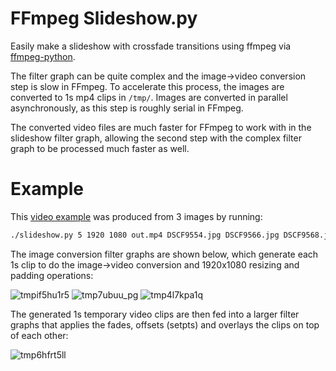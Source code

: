 # FFmpeg Slideshow.py

Easily make a slideshow with crossfade transitions using ffmpeg via [ffmpeg-python](https://github.com/kkroening/ffmpeg-python).

The filter graph can be quite complex and the image->video conversion step is slow in FFmpeg.
To accelerate this process, the images are converted to 1s mp4 clips in `/tmp/`. Images are
converted in parallel asynchronously, as this step is roughly serial in FFmpeg.

The converted video files are much faster for FFmpeg to work with in the slideshow filter
graph, allowing the second step with the complex filter graph to be processed much faster as well.

# Example

This [video example](https://youtu.be/UwBLugxc73Y) was produced from 3 images by running:

```bash
./slideshow.py 5 1920 1080 out.mp4 DSCF9554.jpg DSCF9566.jpg DSCF9568.jpg
```

The image conversion filter graphs are shown below, which generate each 1s clip to do the
image->video conversion and 1920x1080 resizing and padding operations:

![tmpif5hu1r5](https://github.com/Twinklebear/ffmpeg-slideshow-py/assets/1522476/f8e2ca2f-786d-4abe-bd87-430725b2bb35)
![tmp7ubuu_pg](https://github.com/Twinklebear/ffmpeg-slideshow-py/assets/1522476/ae742f0b-8e51-4b78-98f2-614305b4f31d)
![tmp4l7kpa1q](https://github.com/Twinklebear/ffmpeg-slideshow-py/assets/1522476/2ec15c33-1a37-4e03-b29f-fd88c8e647a9)

The generated 1s temporary video clips are then fed into a larger filter graphs that
applies the fades, offsets (setpts) and overlays the clips on top of each other:

![tmp6hfrt5ll](https://github.com/Twinklebear/ffmpeg-slideshow-py/assets/1522476/f2390b1a-4946-4ab4-aee3-271ccc9d6222)
